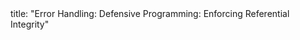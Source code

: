 <frontmatter>
title: "Error Handling: Defensive Programming: Enforcing Referential Integrity"
</frontmatter>

<include src="index-body.md" boilerplate />
